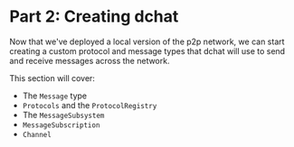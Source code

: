 # Part 2: Creating dchat

Now that we've deployed a local version of the p2p network, we can start
creating a custom protocol and message types that dchat will use to
send and receive messages across the network.

This section will cover:

* The `Message` type
* `Protocols` and the `ProtocolRegistry`
* The `MessageSubsystem`
* `MessageSubscription`
* `Channel`
